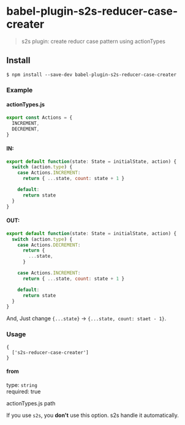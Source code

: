 # babel-plugin-s2s-reducer-case-creater

> s2s plugin: create reducr case pattern using actionTypes

## Install

```
$ npm install --save-dev babel-plugin-s2s-reducer-case-creater
```

### Example

#### actionTypes.js

```js
export const Actions = {
  INCREMENT,
  DECREMENT,
}
```

#### IN:

```js
export default function(state: State = initialState, action) {
  switch (action.type) {
    case Actions.INCREMENT:
      return { ...state, count: state + 1 }

    default:
      return state
  }
}
```

#### OUT:

```js
export default function(state: State = initialState, action) {
  switch (action.type) {
    case Actions.DECREMENT:
      return {
        ...state,
      }

    case Actions.INCREMENT:
      return { ...state, count: state + 1 }

    default:
      return state
  }
}
```

And, Just change `{...state}` → `{...state, count: staet - 1}`.

### Usage

```
{
  ['s2s-reducer-case-creater']
}
```

#### from

type: `string` <br>
required: true

actionTypes.js path

If you use `s2s`, you **don't** use this option. s2s handle it automatically.
